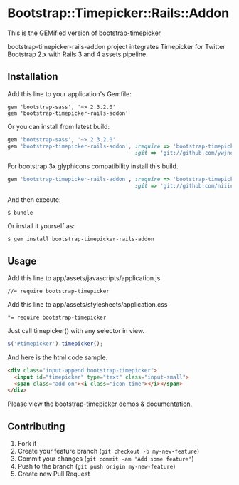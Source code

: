 # Bootstrap::Timepicker::Rails::Addon
This is the GEMified version of [bootstrap-timepicker](https://github.com/jdewit/bootstrap-timepicker)

bootstrap-timepicker-rails-addon project integrates Timepicker for Twitter Bootstrap 2.x with Rails 3 and 4 assets pipeline.

## Installation

Add this line to your application's Gemfile:

    gem 'bootstrap-sass', '~> 2.3.2.0'
    gem 'bootstrap-timepicker-rails-addon'

Or you can install from latest build:

```ruby
gem 'bootstrap-sass', '~> 2.3.2.0'
gem 'bootstrap-timepicker-rails-addon', :require => 'bootstrap-timepicker-rails-addon',
                                        :git => 'git://github.com/ywjno/bootstrap-timepicker-rails-addon.git'
```
For bootstrap 3x glyphicons compatibility install this build.
```ruby
gem 'bootstrap-timepicker-rails-addon', :require => 'bootstrap-timepicker-rails-addon',
                                        :git => 'git://github.com/niiicolai/bootstrap-timepicker-rails-addon.git'
```

And then execute:

    $ bundle

Or install it yourself as:

    $ gem install bootstrap-timepicker-rails-addon

## Usage

Add this line to app/assets/javascripts/application.js

    //= require bootstrap-timepicker

Add this line to app/assets/stylesheets/application.css

    *= require bootstrap-timepicker

Just call timepicker() with any selector in view.

```javascript
$('#timepicker').timepicker();
```

And here is the html code sample.

```html
<div class="input-append bootstrap-timepicker">
  <input id="timepicker" type="text" class="input-small">
  <span class="add-on"><i class="icon-time"></i></span>
</div>
```

Please view the bootstrap-timepicker <a href="http://jdewit.github.io/bootstrap-timepicker/">demos & documentation</a>.

## Contributing

1. Fork it
2. Create your feature branch (`git checkout -b my-new-feature`)
3. Commit your changes (`git commit -am 'Add some feature'`)
4. Push to the branch (`git push origin my-new-feature`)
5. Create new Pull Request
